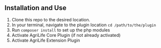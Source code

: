 

## Installation and Use

1. Clone this repo to the desired location.
2. In your terminal, navigate to the plugin location `cd /path/to/the/plugin`
3. Run `composer install` to set up the php modules
4. Activate AgriLife Core Plugin (if not already activated)
5. Activate AgriLife Extension Plugin
